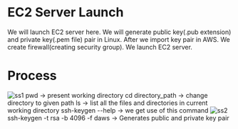 
# EC2 Server Launch

We will launch EC2 server here. We will generate public key(.pub extension) and private key(.pem file) pair in Linux. After we import key pair in AWS. We create firewall(creating security group). We launch EC2 server.

# Process
![ss1](https://github.com/user-attachments/assets/0d438925-3eff-4281-b0d1-e3e26efc4f77)
pwd               -> present working directory
cd directory_path -> change directory to given path
ls                -> list all the files and directories in current working directory
ssh-keygen --help -> we get use of this command
![ss2](https://github.com/user-attachments/assets/e98fe50f-92d1-45e0-8b44-9de72285def5)
ssh-keygen -t rsa -b 4096 -f daws    ->   Generates public and private key pair


